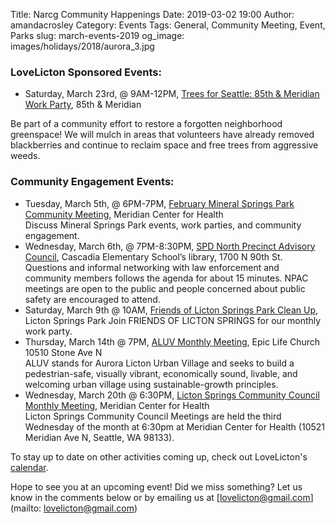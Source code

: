 Title: Narcg Community Happenings
Date: 2019-03-02 19:00
Author: amandacrosley
Category: Events
Tags: General, Community Meeting, Event, Parks
slug: march-events-2019
og_image: images/holidays/2018/aurora_3.jpg

### LoveLicton Sponsored Events:
* Saturday, March 23rd, @ 9AM-12PM, [Trees for Seattle: 85th & Meridian Work Party](https://www.surveymonkey.com/r/talictonsprings), 85th & Meridian

Be part of a community effort to restore a forgotten neighborhood greenspace! We will mulch in areas that volunteers have already removed blackberries and continue to reclaim space and free trees from aggressive weeds. 

### Community Engagement Events:
*   Tuesday, March 5th, @ 6PM-7PM, [February Mineral Springs Park Community Meeting](https://www.facebook.com/events/2328865027388792/), Meridian Center for Health<br />
Discuss Mineral Springs Park events, work parties, and community engagement.
*   Wednesday, March 6th, @ 7PM-8:30PM, [SPD North Precinct Advisory Council](http://seattlenpac.blogspot.com/), Cascadia Elementary School’s library, 1700 N 90th St.<br />
Questions and informal networking with law enforcement and community members follows the agenda for about 15 minutes. NPAC meetings are open to the public and people concerned about public safety are encouraged to attend.
*   Saturday, March 9th @ 10AM, [Friends of Licton Springs Park Clean Up](https://lictonsprings.org/work_party.pdf),<br /> Licton Springs Park
Join FRIENDS OF LICTON SPRINGS for our monthly work party.
*   Thursday, March 14th @ 7PM, [ALUV Monthly Meeting](https://www.facebook.com/AuroraLicton), Epic Life Church 10510 Stone Ave N<br />
ALUV stands for Aurora Licton Urban Village and seeks to build a pedestrian-safe, visually vibrant, economically sound, livable, and welcoming urban village using sustainable-growth principles.
*   Wednesday, March 20th @ 6:30PM, [Licton Springs Community Council Monthly Meeting](https://lictonsprings.org/), Meridian Center for Health<br />
Licton Springs Community Council Meetings are held the third Wednesday of the month at 6:30pm at Meridian Center for Health (10521 Meridian Ave N, Seattle, WA 98133).

To stay up to date on other activities coming up, check out LoveLicton's [calendar](https://lovelicton.com/pages/community-calendar.html).

Hope to see you at an upcoming event!
Did we miss something? Let us know in the comments below or by emailing us at [lovelicton@gmail.com](mailto: lovelicton@gmail.com)
